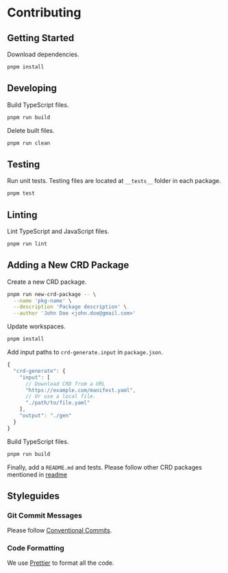 # Contributing

## Getting Started

Download dependencies.

```sh
pnpm install
```

## Developing

Build TypeScript files.

```sh
pnpm run build
```

Delete built files.

```sh
pnpm run clean
```

## Testing

Run unit tests. Testing files are located at `__tests__` folder in each package.

```sh
pnpm test
```

## Linting

Lint TypeScript and JavaScript files.

```sh
pnpm run lint
```

## Adding a New CRD Package

Create a new CRD package.

```sh
pnpm run new-crd-package -- \
  --name 'pkg-name' \
  --description 'Package description' \
  --author 'John Doe <john.doe@gmail.com>'
```

Update workspaces.

```sh
pnpm install
```

Add input paths to `crd-generate.input` in `package.json`.

```js
{
  "crd-generate": {
    "input": [
      // Download CRD from a URL
      "https://example.com/manifest.yaml",
      // Or use a local file.
      "./path/to/file.yaml"
    ],
    "output": "./gen"
  }
}
```

Build TypeScript files.

```sh
pnpm run build
```

Finally, add a `README.md` and tests. Please follow other CRD packages mentioned in [readme](README.md#3rd-party-models)

## Styleguides

### Git Commit Messages

Please follow [Conventional Commits](https://www.conventionalcommits.org/en/v1.0.0-beta.4/).

### Code Formatting

We use [Prettier](https://prettier.io/) to format all the code.
